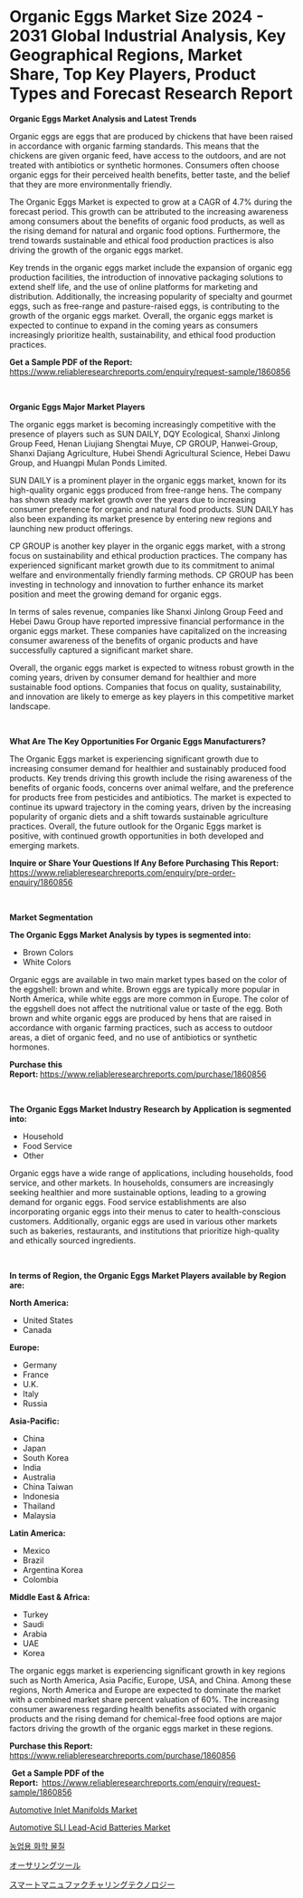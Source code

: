 <p><h1>Organic Eggs Market Size 2024 - 2031 Global Industrial Analysis, Key Geographical Regions, Market Share, Top Key Players, Product Types and Forecast Research Report</h1></p><p><strong>Organic Eggs Market Analysis and Latest Trends</strong></p>
<p><p>Organic eggs are eggs that are produced by chickens that have been raised in accordance with organic farming standards. This means that the chickens are given organic feed, have access to the outdoors, and are not treated with antibiotics or synthetic hormones. Consumers often choose organic eggs for their perceived health benefits, better taste, and the belief that they are more environmentally friendly.</p><p>The Organic Eggs Market is expected to grow at a CAGR of 4.7% during the forecast period. This growth can be attributed to the increasing awareness among consumers about the benefits of organic food products, as well as the rising demand for natural and organic food options. Furthermore, the trend towards sustainable and ethical food production practices is also driving the growth of the organic eggs market.</p><p>Key trends in the organic eggs market include the expansion of organic egg production facilities, the introduction of innovative packaging solutions to extend shelf life, and the use of online platforms for marketing and distribution. Additionally, the increasing popularity of specialty and gourmet eggs, such as free-range and pasture-raised eggs, is contributing to the growth of the organic eggs market. Overall, the organic eggs market is expected to continue to expand in the coming years as consumers increasingly prioritize health, sustainability, and ethical food production practices.</p></p>
<p><strong>Get a Sample PDF of the Report:&nbsp;</strong> <a href="https://www.reliableresearchreports.com/enquiry/request-sample/1860856">https://www.reliableresearchreports.com/enquiry/request-sample/1860856</a></p>
<p>&nbsp;</p>
<p><strong>Organic Eggs Major Market Players</strong></p>
<p><p>The organic eggs market is becoming increasingly competitive with the presence of players such as SUN DAILY, DQY Ecological, Shanxi Jinlong Group Feed, Henan Liujiang Shengtai Muye, CP GROUP, Hanwei-Group, Shanxi Dajiang Agriculture, Hubei Shendi Agricultural Science, Hebei Dawu Group, and Huangpi Mulan Ponds Limited.</p><p>SUN DAILY is a prominent player in the organic eggs market, known for its high-quality organic eggs produced from free-range hens. The company has shown steady market growth over the years due to increasing consumer preference for organic and natural food products. SUN DAILY has also been expanding its market presence by entering new regions and launching new product offerings.</p><p>CP GROUP is another key player in the organic eggs market, with a strong focus on sustainability and ethical production practices. The company has experienced significant market growth due to its commitment to animal welfare and environmentally friendly farming methods. CP GROUP has been investing in technology and innovation to further enhance its market position and meet the growing demand for organic eggs.</p><p>In terms of sales revenue, companies like Shanxi Jinlong Group Feed and Hebei Dawu Group have reported impressive financial performance in the organic eggs market. These companies have capitalized on the increasing consumer awareness of the benefits of organic products and have successfully captured a significant market share.</p><p>Overall, the organic eggs market is expected to witness robust growth in the coming years, driven by consumer demand for healthier and more sustainable food options. Companies that focus on quality, sustainability, and innovation are likely to emerge as key players in this competitive market landscape.</p></p>
<p>&nbsp;</p>
<p><strong>What Are The Key Opportunities For Organic Eggs Manufacturers?</strong></p>
<p><p>The Organic Eggs market is experiencing significant growth due to increasing consumer demand for healthier and sustainably produced food products. Key trends driving this growth include the rising awareness of the benefits of organic foods, concerns over animal welfare, and the preference for products free from pesticides and antibiotics. The market is expected to continue its upward trajectory in the coming years, driven by the increasing popularity of organic diets and a shift towards sustainable agriculture practices. Overall, the future outlook for the Organic Eggs market is positive, with continued growth opportunities in both developed and emerging markets.</p></p>
<p><strong>Inquire or Share Your Questions If Any Before Purchasing This Report:</strong> <a href="https://www.reliableresearchreports.com/enquiry/pre-order-enquiry/1860856">https://www.reliableresearchreports.com/enquiry/pre-order-enquiry/1860856</a></p>
<p>&nbsp;</p>
<p><strong>Market Segmentation</strong></p>
<p><strong>The Organic Eggs Market Analysis by types is segmented into:</strong></p>
<p><ul><li>Brown Colors</li><li>White Colors</li></ul></p>
<p><p>Organic eggs are available in two main market types based on the color of the eggshell: brown and white. Brown eggs are typically more popular in North America, while white eggs are more common in Europe. The color of the eggshell does not affect the nutritional value or taste of the egg. Both brown and white organic eggs are produced by hens that are raised in accordance with organic farming practices, such as access to outdoor areas, a diet of organic feed, and no use of antibiotics or synthetic hormones.</p></p>
<p><strong>Purchase this Report:&nbsp;</strong><a href="https://www.reliableresearchreports.com/purchase/1860856">https://www.reliableresearchreports.com/purchase/1860856</a></p>
<p>&nbsp;</p>
<p><strong>The Organic Eggs Market Industry Research by Application is segmented into:</strong></p>
<p><ul><li>Household</li><li>Food Service</li><li>Other</li></ul></p>
<p><p>Organic eggs have a wide range of applications, including households, food service, and other markets. In households, consumers are increasingly seeking healthier and more sustainable options, leading to a growing demand for organic eggs. Food service establishments are also incorporating organic eggs into their menus to cater to health-conscious customers. Additionally, organic eggs are used in various other markets such as bakeries, restaurants, and institutions that prioritize high-quality and ethically sourced ingredients.</p></p>
<p>&nbsp;</p>
<p><strong>In terms of Region, the Organic Eggs Market Players available by Region are:</strong></p>
<p>
    <p> <strong> North America: </strong>
        <ul>
            <li>United States</li>
            <li>Canada</li>
        </ul>
        </p> 
    <p> <strong> Europe: </strong>
        <ul>
            <li>Germany</li>
            <li>France</li>
            <li>U.K.</li>
            <li>Italy</li>
            <li>Russia</li>
        </ul>
        </p> 
    <p> <strong> Asia-Pacific: </strong>
        <ul>
            <li>China</li>
            <li>Japan</li>
            <li>South Korea</li>
            <li>India</li>
            <li>Australia</li>
            <li>China Taiwan</li>
            <li>Indonesia</li>
            <li>Thailand</li>
            <li>Malaysia</li>
        </ul>
        </p> 
    <p> <strong> Latin America: </strong>
        <ul>
            <li>Mexico</li>
            <li>Brazil</li>
            <li>Argentina Korea</li>
            <li>Colombia</li>
        </ul>
        </p> 
    <p> <strong> Middle East & Africa: </strong>
        <ul>
            <li>Turkey</li>
            <li>Saudi</li>
            <li>Arabia</li>
            <li>UAE</li>
            <li>Korea</li>
        </ul>
    </p>
    </p>
<p><p>The organic eggs market is experiencing significant growth in key regions such as North America, Asia Pacific, Europe, USA, and China. Among these regions, North America and Europe are expected to dominate the market with a combined market share percent valuation of 60%. The increasing consumer awareness regarding health benefits associated with organic products and the rising demand for chemical-free food options are major factors driving the growth of the organic eggs market in these regions.</p></p>
<p><strong>Purchase this Report: </strong><a href="https://www.reliableresearchreports.com/purchase/1860856">https://www.reliableresearchreports.com/purchase/1860856</a></p>
<p>&nbsp;<strong>Get a Sample PDF of the Report:&nbsp;&nbsp;</strong><a href="https://www.reliableresearchreports.com/enquiry/request-sample/1860856">https://www.reliableresearchreports.com/enquiry/request-sample/1860856</a></p>
<p><strong></strong></p>
<p><p><a href="https://issuu.com/reportprime-2/docs/automotive-inlet-manifolds-market-size-2030.pptx">Automotive Inlet Manifolds Market</a></p><p><a href="https://issuu.com/reportprime-2/docs/automotive-sli-lead-acid-batteries-market-size-203">Automotive SLI Lead-Acid Batteries Market</a></p><p><a href="https://github.com/hxzi07639916/Market-Research-Report-List-1/blob/main/206771516081.md">농업용 화학 물질</a></p><p><a href="https://github.com/ihabdkwlxs948/Market-Research-Report-List-1/blob/main/794561717420.md">オーサリングツール</a></p><p><a href="https://github.com/dadanedu33/Market-Research-Report-List-1/blob/main/659729817421.md">スマートマニュファクチャリングテクノロジー</a></p></p>